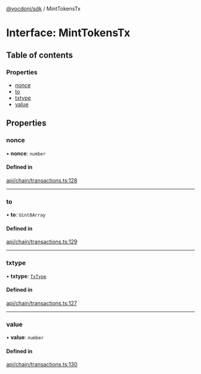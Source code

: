 [@vocdoni/sdk](/sdk) / MintTokensTx

# Interface: MintTokensTx

## Table of contents

### Properties

- [nonce](MintTokensTx#nonce)
- [to](MintTokensTx#to)
- [txtype](MintTokensTx#txtype)
- [value](MintTokensTx#value)

## Properties

### nonce

• **nonce**: `number`

#### Defined in

[api/chain/transactions.ts:128](https://github.com/vocdoni/vocdoni-sdk/blob/1053e59/src/api/chain/transactions.ts#L128)

___

### to

• **to**: `Uint8Array`

#### Defined in

[api/chain/transactions.ts:129](https://github.com/vocdoni/vocdoni-sdk/blob/1053e59/src/api/chain/transactions.ts#L129)

___

### txtype

• **txtype**: [`TxType`](../enums/TxType)

#### Defined in

[api/chain/transactions.ts:127](https://github.com/vocdoni/vocdoni-sdk/blob/1053e59/src/api/chain/transactions.ts#L127)

___

### value

• **value**: `number`

#### Defined in

[api/chain/transactions.ts:130](https://github.com/vocdoni/vocdoni-sdk/blob/1053e59/src/api/chain/transactions.ts#L130)
